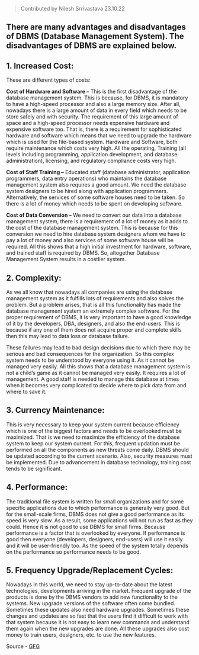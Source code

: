 >Contributed by Nilesh Srrivastava 23.10.22

## There are many advantages and disadvantages of DBMS (Database Management System). The disadvantages of DBMS are explained below. 

## 1. Increased Cost: 
These are different types of costs: 
 

**Cost of Hardware and Software –**
This is the first disadvantage of the database management system. This is because, for DBMS, it is mandatory to have a high-speed processor and also a large memory size. After all, nowadays there is a large amount of data in every field which needs to be store safely and with security. 
The requirement of this large amount of space and a high-speed processor needs expensive hardware and expensive software too. That is, there is a requirement for sophisticated hardware and software which means that we need to upgrade the hardware which is used for the file-based system. Hardware and Software, both require maintenance which costs very high. All the operating, Training (all levels including programming, application development, and database administration), licensing, and regulatory compliance costs very high. 

 

**Cost of Staff Training –**
Educated staff (database administrator, application programmers, data entry operations) who maintains the database management system also requires a good amount. We need the database system designers to be hired along with application programmers. Alternatively, the services of some software houses need to be taken. So there is a lot of money which needs to be spent on developing software. 
 

**Cost of Data Conversion –** 
We need to convert our data into a database management system, there is a requirement of a lot of money as it adds to the cost of the database management system. This is because for this conversion we need to hire database system designers whom we have to pay a lot of money and also services of some software house will be required. All this shows that a high initial investment for hardware, software, and trained staff is required by DBMS. So, altogether Database Management System results in a costlier system. 
 

## 2. Complexity: 
As we all know that nowadays all companies are using the database management system as it fulfills lots of requirements and also solves the problem. But a problem arises, that is all this functionality has made the database management system an extremely complex software. For the proper requirement of DBMS, it is very important to have a good knowledge of it by the developers, DBA, designers, and also the end-users. This is because if any one of them does not acquire proper and complete skills then this may lead to data loss or database failure. 

These failures may lead to bad design decisions due to which there may be serious and bad consequences for the organization. So this complex system needs to be understood by everyone using it. As it cannot be managed very easily. All this shows that a database management system is not a child’s game as it cannot be managed very easily. It requires a lot of management. A good staff is needed to manage this database at times when it becomes very complicated to decide where to pick data from and where to save it. 

## 3. Currency Maintenance: 
This is very necessary to keep your system current because efficiency which is one of the biggest factors and needs to be overlooked must be maximized. That is we need to maximize the efficiency of the database system to keep our system current. For this, frequent updation must be performed on all the components as new threats come daily. DBMS should be updated according to the current scenario. Also, security measures must be implemented. Due to advancement in database technology, training cost tends to be significant. 

## 4. Performance: 
The traditional file system is written for small organizations and for some specific applications due to which performance is generally very good. But for the small-scale firms, DBMS does not give a good performance as its speed is very slow. As a result, some applications will not run as fast as they could. Hence it is not good to use DBMS for small firms. Because performance is a factor that is overlooked by everyone. If performance is good then everyone (developers, designers, end-users) will use it easily and it will be user-friendly too. As the speed of the system totally depends on the performance so performance needs to be good. 

## 5. Frequency Upgrade/Replacement Cycles: 
Nowadays in this world, we need to stay up-to-date about the latest technologies, developments arriving in the market. Frequent upgrade of the products is done by the DBMS vendors to add new functionality to the systems. New upgrade versions of the software often come bundled. Sometimes these updates also need hardware upgrades. Sometimes these changes and updates are so fast that the users find it difficult to work with that system because it is not easy to learn new commands and understand them again when the new upgrades are done. All these upgrades also cost money to train users, designers, etc. to use the new features. 

Source - [GFG](https://www.geeksforgeeks.org/disadvantages-of-dbms/)
